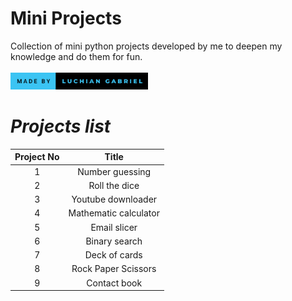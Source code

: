 # Mini Projects
 Collection of mini python projects developed by me to deepen my knowledge and do them for fun.
 <br><br>
 <img src="badge.svg" width= "220"/>
 
# <i> Projects list </i>
| Project No |         Title         |
|:----------:|:---------------------:|
|     1      |    Number guessing    |
|     2      |     Roll the dice     |
|     3      |  Youtube downloader   |
|     4      | Mathematic calculator |
|     5      |     Email slicer      |
|     6      |     Binary search     |
|     7      |     Deck of cards     |
|     8      |  Rock Paper Scissors  |
|     9      |     Contact book      |